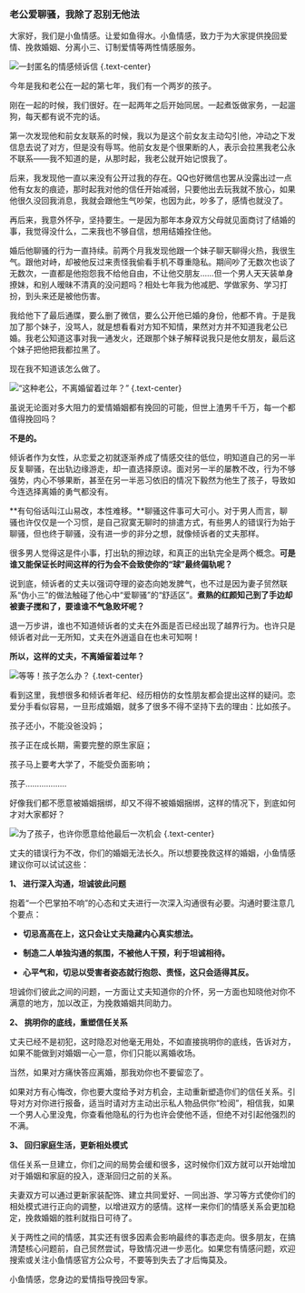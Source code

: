 ### 老公爱聊骚，我除了忍别无他法

大家好，我们是小鱼情感。让爱如鱼得水。小鱼情感，致力于为大家提供挽回爱情、挽救婚姻、分离小三、订制爱情等两性情感服务。

![一封匿名的情感倾诉信](/im/images/articles/a1/a1_3/image1.png "一封匿名的情感倾诉信") {.text-center}

今年是我和老公在一起的第七年，我们有一个两岁的孩子。

刚在一起的时候，我们很好。在一起两年之后开始同居。一起煮饭做家务，一起遛狗，每天都有说不完的话。

第一次发现他和前女友联系的时候，我以为是这个前女友主动勾引他，冲动之下发信息去说了对方，但是没有辱骂。他前女友是个很果断的人，表示会拉黑我老公永不联系——我不知道的是，从那时起，我老公就开始记恨我了。

后来，我发现他一直以来没有公开过我的存在。QQ也好微信也罢从没露出过一点他有女友的痕迹，那时起我对他的信任开始减弱，只要他出去玩我就不放心，如果他很久没回我消息，我就会跟他生气吵架，也因为此，吵多了，感情也就没了。

再后来，我意外怀孕，坚持要生。一是因为那年本身双方父母就见面商讨了结婚的事，我觉得没什么，二来我也不够自信，想用结婚拴住他。

婚后他聊骚的行为一直持续。前两个月我发现他跟一个妹子聊天聊得火热，我很生气。跟他对峙，却被他反过来责怪我偷看手机不尊重隐私。期间吵了无数次也谈了无数次，一直都是他抱怨我不给他自由，不让他交朋友……但一个男人天天装单身撩妹，和别人暧昧不清真的没问题吗？相处七年我为他减肥、学做家务、学习打扮，到头来还是被他伤害。

我给他下了最后通牒，要么删了微信，要么公开他已婚的身份，他都不肯。于是我加了那个妹子，没骂人，就是想看看对方知不知情，果然对方并不知道我老公已婚。我老公知道这事对我一通发火，还跟那个妹子解释说我只是他女朋友，最后这个妹子把他把我都拉黑了。

现在我不知道该怎么做了。

![“这种老公，不离婚留着过年？”](/im/images/articles/a1/a1_3/image2.png "“这种老公，不离婚留着过年？”") {.text-center}

虽说无论面对多大阻力的爱情婚姻都有挽回的可能，但世上渣男千千万，每一个都值得挽回吗？

**不是的。**

倾诉者作为女性，从恋爱之初就逐渐养成了情感交往的低位，明知道自己的另一半反复聊骚，在出轨边缘游走，却一直选择原谅。面对另一半的屡教不改，行为不够强势，内心不够果断，甚至在另一半恶习依旧的情况下毅然为他生了孩子，导致如今连选择离婚的勇气都没有。

**有句俗话叫江山易改，本性难移。**聊骚这件事可大可小。对于男人而言，聊骚也许仅仅是一个习惯，是自己寂寞无聊时的排遣方式，有些男人的错误行为始于聊骚，但也终于聊骚，没有进一步的非分之想，就像倾诉者的丈夫那样。

很多男人觉得这是件小事，打出轨的擦边球，和真正的出轨完全是两个概念。**可是谁又能保证长时间这样的行为会不会致使你的“球”最终偏轨呢？**

说到底，倾诉者的丈夫以强词夺理的姿态向她发脾气，也不过是因为妻子贸然联系“伪小三”的做法触碰了他心中“爱聊骚”的“舒适区”。**煮熟的红颜知己到了手边却被妻子搅和了，要谁谁不气急败坏呢？**

退一万步讲，谁也不知道倾诉者的丈夫在外面是否已经出现了越界行为。也许只是倾诉者对此一无所知，丈夫在外逍遥自在也未可知啊！

**所以，这样的丈夫，不离婚留着过年？**

![等等！孩子怎么办？](/im/images/articles/a1/a1_3/image3.png "等等！孩子怎么办？") {.text-center}

看到这里，我想很多和倾诉者年纪、经历相仿的女性朋友都会提出这样的疑问。恋爱分手看似容易，一旦形成婚姻，就多了很多不得不坚持下去的理由：比如孩子。

孩子还小，不能没爸没妈；

孩子正在成长期，需要完整的原生家庭；

孩子马上要考大学了，不能受负面影响；

孩子………………

好像我们都不愿意被婚姻捆绑，却又不得不被婚姻捆绑，这样的情况下，到底如何才对大家都好？

![为了孩子，也许你愿意给他最后一次机会](/im/images/articles/a1/a1_3/image4.png "为了孩子，也许你愿意给他最后一次机会") {.text-center}

丈夫的错误行为不改，你们的婚姻无法长久。所以想要挽救这样的婚姻，小鱼情感建议你可以试试这些：

**1、 进行深入沟通，坦诚彼此问题**

抱着“一个巴掌拍不响”的心态和丈夫进行一次深入沟通很有必要。沟通时要注意几个要点：

- **切忌高高在上，这只会让丈夫隐藏内心真实想法。**

- **制造二人单独沟通的氛围，不被他人干预，利于坦诚相待。**

- **心平气和，切忌以受害者姿态就行抱怨、责怪，这只会适得其反。**

坦诚你们彼此之间的问题，一方面让丈夫知道你的介怀，另一方面也知晓他对你不满意的地方，加以改正，为挽救婚姻共同助力。

**2、 挑明你的底线，重塑信任关系**

丈夫已经不是初犯，这时隐忍对他毫无用处，不如直接挑明你的底线，告诉对方，如果不能做到对婚姻一心一意，你们只能以离婚收场。

当然，如果对方痛快答应离婚，那我劝你也不要留恋了。

如果对方有心悔改，你也要大度给予对方机会，主动重新塑造你们的信任关系。引导对方对你进行报备，适当时请对方主动出示私人物品供你“检阅”，相信我，如果一个男人心里没鬼，你查看他隐私的行为也许会使他不适，但绝不对引起他强烈的不满。

**3、 回归家庭生活，更新相处模式**

信任关系一旦建立，你们之间的局势会缓和很多，这时候你们双方就可以开始增加对于婚姻和家庭的投入，逐渐回归之前的关系。

夫妻双方可以通过更新家装配饰、建立共同爱好、一同出游、学习等方式使你们的相处模式进行正向的调整，以增进双方的感情。这样一来你们的情感关系会更加稳定，挽救婚姻的胜利就指日可待了。

关于两性之间的情感，其实还有很多因素会影响最终的事态走向。很多朋友，在搞清楚核心问题前，自己贸然尝试，导致情况进一步恶化。如果您有情感问题，欢迎搜索或关注小鱼情感官方公众号，不要等到失去了才后悔莫及。

小鱼情感，您身边的爱情指导挽回专家。
